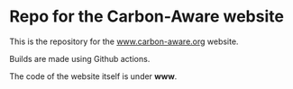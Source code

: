 # Repo for the Carbon-Aware website

This is the repository for the www.carbon-aware.org website.

Builds are made using Github actions.

The code of the website itself is under **www**.
